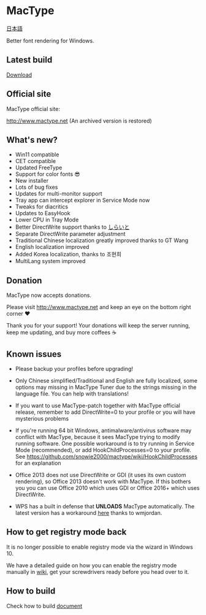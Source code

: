 MacType
========================
[日本語](./README_ja-JP.md)

Better font rendering for Windows.

Latest build
------------------

[Download](https://github.com/snowie2000/mactype/releases/latest)

Official site
------------------

MacType official site: 

http://www.mactype.net (An archived version is restored)

What's new?
------------------

- Win11 compatible
- CET compatible
- Updated FreeType
- Support for color fonts :sunglasses:
- New installer
- Lots of bug fixes
- Updates for multi-monitor support
- Tray app can intercept explorer in Service Mode now
- Tweaks for diacritics
- Updates to EasyHook
- Lower CPU in Tray Mode
- Better DirectWrite support thanks to [しらいと](http://silight.hatenablog.jp)
- Separate DirectWrite parameter adjustment
- Traditional Chinese localization greatly improved thanks to GT Wang
- English localization improved
- Added Korea localization, thanks to 조현희
- MultiLang system improved

Donation
------------------

MacType now accepts donations. 

Please visit http://www.mactype.net and keep an eye on the bottom right corner :heart:

Thank you for your support! Your donations will keep the server running, keep me updating, and buy more coffees :coffee:

Known issues
---------------

- Please backup your profiles before upgrading!

- Only Chinese simplified/Traditional and English are fully localized, some options may missing in MacType Tuner due to the strings missing in the language file. You can help with translations!

- If you want to use MacType-patch together with MacType official release, remember to add DirectWrite=0 to your profile or you will have mysterious problems

- If you're running 64 bit Windows, antimalware/antivirus software may conflict with MacType, because it sees MacType trying to modify running software. One possible workaround is to try running in Service Mode (recommended), or add HookChildProcesses=0 to your profile. See https://github.com/snowie2000/mactype/wiki/HookChildProcesses for an explanation

- Office 2013 does not use DirectWrite or GDI (it uses its own custom rendering), so Office 2013 doesn't work with MacType. If this bothers you you can use Office 2010 which uses GDI or Office 2016+ which uses DirectWrite.

- WPS has a built in defense that **UNLOADS** MacType automatically. The latest version has a workaround [here](https://github.com/snowie2000/mactype/wiki/WPS) thanks to wmjordan.

How to get registry mode back
-------------

It is no longer possible to enable registry mode via the wizard in Windows 10. 

We have a detailed guide on how you can enable the registry mode manually in [wiki](https://github.com/snowie2000/mactype/wiki/Enable-registry-mode-manually), get your screwdrivers ready before you head over to it.

How to build
-------------

Check how to build [document](https://github.com/snowie2000/mactype/blob/directwrite/doc/HOWTOBUILD.md)

